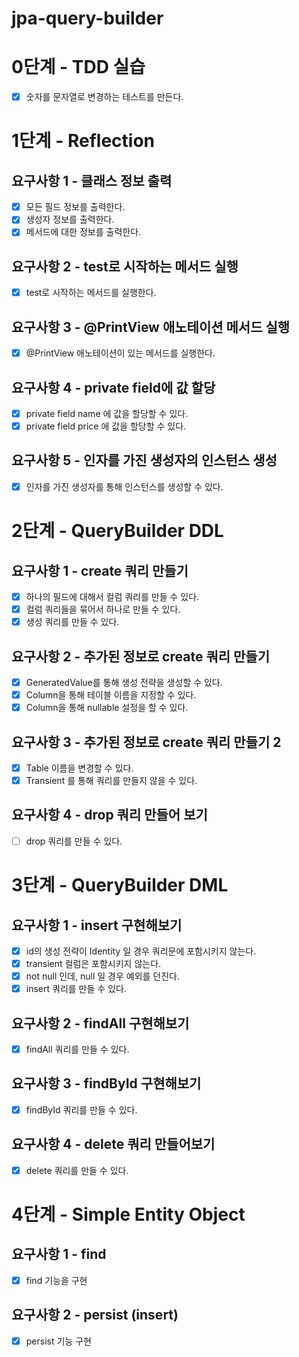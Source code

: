 # jpa-query-builder

# 0단계 - TDD 실습
- [x] 숫자를 문자열로 변경하는 테스트를 만든다.



# 1단계 - Reflection

## 요구사항 1 - 클래스 정보 출력

- [x] 모든 필드 정보를 출력한다.
- [x] 생성자 정보를 출력한다.
- [x] 메서드에 대한 정보를 출력한다.

## 요구사항 2 - test로 시작하는 메서드 실행
- [x] test로 시작하는 메서드를 실행한다.

## 요구사항 3 - @PrintView 애노테이션 메서드 실행
- [x] @PrintView 애노테이션이 있는 메서드를 실행한다.

## 요구사항 4 - private field에 값 할당
- [x] private field name 에 값을 할당할 수 있다.
- [x] private field price 에 값을 할당할 수 있다.

## 요구사항 5 - 인자를 가진 생성자의 인스턴스 생성
- [x] 인자를 가진 생성자를 통해 인스턴스를 생성할 수 있다.


# 2단계 - QueryBuilder DDL

## 요구사항 1 - create 쿼리 만들기

- [x] 하나의 필드에 대해서 컬럼 쿼리를 만들 수 있다.
- [x] 컬럼 쿼리들을 묶어서 하나로 만들 수 있다.
- [x] 생성 쿼리를 만들 수 있다.

## 요구사항 2 - 추가된 정보로 create 쿼리 만들기
- [x] GeneratedValue를 통해 생성 전략을 생성할 수 있다.
- [x] Column을 통해 테이블 이름을 지정할 수 있다.
- [x] Column을 통해 nullable 설정을 할 수 있다.

## 요구사항 3 - 추가된 정보로 create 쿼리 만들기 2
- [x] Table 이름을 변경할 수 있다.
- [x] Transient 를 통해 쿼리를 만들지 않을 수 있다.

## 요구사항 4 - drop 쿼리 만들어 보기
- [ ] drop 쿼리를 만들 수 있다.


# 3단계 - QueryBuilder DML

## 요구사항 1 - insert 구현해보기
- [x] id의 생성 전략이 Identity 일 경우 쿼리문에 포함시키지 않는다.
- [x] transient 컬럼은 포함시키지 않는다.
- [x] not null 인데, null 일 경우 예외를 던진다.
- [x] insert 쿼리를 만들 수 있다.

## 요구사항 2 - findAll 구현해보기
- [x] findAll 쿼리를 만들 수 있다.

## 요구사항 3 - findById 구현해보기
- [x] findById 쿼리를 만들 수 있다.

## 요구사항 4 - delete 쿼리 만들어보기
- [x] delete 쿼리를 만들 수 있다.


# 4단계 - Simple Entity Object

## 요구사항 1 - find
- [x] find 기능을 구현

## 요구사항 2 - persist (insert)
- [x] persist 기능 구현


